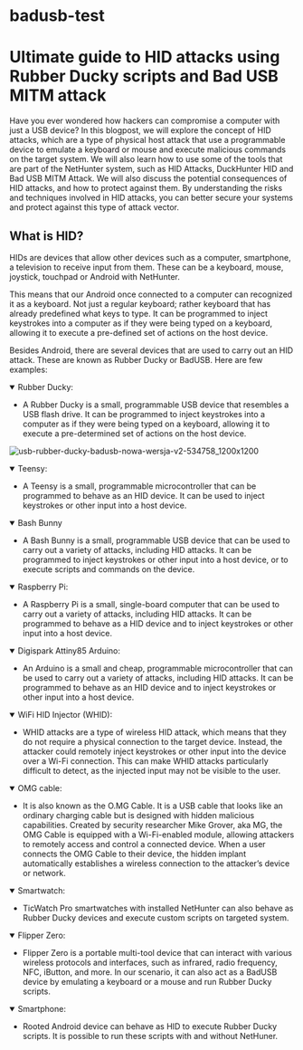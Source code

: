 # badusb-test

# Ultimate guide to HID attacks using Rubber Ducky scripts and Bad USB MITM attack

Have you ever wondered how hackers can compromise a computer with just a USB device? In this blogpost, we will explore the concept of HID attacks, which are a type of physical host attack that use a programmable device to emulate a keyboard or mouse and execute malicious commands on the target system. We will also learn how to use some of the tools that are part of the NetHunter system, such as HID Attacks, DuckHunter HID and Bad USB MITM Attack. We will also discuss the potential consequences of HID attacks, and how to protect against them. By understanding the risks and techniques involved in HID attacks, you can better secure your systems and protect against this type of attack vector.


## What is HID?

HIDs are devices that allow other devices such as a computer, smartphone, a television to receive input from them. These can be a keyboard, mouse, joystick, touchpad or Android with NetHunter.

This means that our Android once connected to a computer can recognized it as a keyboard. Not just a regular keyboard; rather keyboard that has already predefined what keys to type. It can be programmed to inject keystrokes into a computer as if they were being typed on a keyboard, allowing it to execute a pre-defined set of actions on the host device.

Besides Android, there are several devices that are used to carry out an HID attack. These are known as Rubber Ducky or BadUSB. Here are few examples:


<details open>
    <summary>Rubber Ducky:</summary>
    <ul>
        <li>A Rubber Ducky is a small, programmable USB device that resembles a USB flash drive. It can be programmed to inject keystrokes into a computer as if they were being typed on a keyboard, allowing it to execute a pre-determined set of actions on the host device.</li>
    </ul>
 </details>
 
![usb-rubber-ducky-badusb-nowa-wersja-v2-534758_1200x1200](https://github.com/MMVonnSeek/badusb-test/assets/89359847/c0769d0a-8897-4578-a458-995272d3ce48)

<details open>
    <summary>Teensy:</summary>
    <ul>
        <li>A Teensy is a small, programmable microcontroller that can be programmed to behave as an HID device. It can be used to inject keystrokes or other input into a host device.</li>
    </ul>
 </details>


 <details open>
    <summary>Bash Bunny</summary>
    <ul>
        <li>A Bash Bunny is a small, programmable USB device that can be used to carry out a variety of attacks, including HID attacks. It can be programmed to inject keystrokes or other input into a host device, or to execute scripts and commands on the device.</li>
    </ul>
 </details>



 <details open>
    <summary>Raspberry Pi:</summary>
    <ul>
        <li> A Raspberry Pi is a small, single-board computer that can be used to carry out a variety of attacks, including HID attacks. It can be programmed to behave as a HID device and to inject keystrokes or other input into a host device.</li>
    </ul>
 </details>



 <details open>
    <summary>Digispark Attiny85 Arduino:</summary>
    <ul>
        <li>An Arduino is a small and cheap, programmable microcontroller that can be used to carry out a variety of attacks, including HID attacks. It can be programmed to behave as an HID device and to inject keystrokes or other input into a host device.</li>
    </ul>
 </details>



 <details open>
    <summary>WiFi HID Injector (WHID):</summary>
    <ul>
        <li>WHID attacks are a type of wireless HID attack, which means that they do not require a physical connection to the target device. Instead, the attacker could remotely inject keystrokes or other input into the device over a Wi-Fi connection. This can make WHID attacks particularly difficult to detect, as the injected input may not be visible to the user.</li>
    </ul>
 </details>



 <details open>
    <summary>OMG cable:</summary>
    <ul>
        <li>It is also known as the O.MG Cable. It is a USB cable that looks like an ordinary charging cable but is designed with hidden malicious capabilities. Created by security researcher Mike Grover, aka MG, the OMG Cable is equipped with a Wi-Fi-enabled module, allowing attackers to remotely access and control a connected device. When a user connects the OMG Cable to their device, the hidden implant automatically establishes a wireless connection to the attacker’s device or network.</li>
    </ul>
 </details>



 <details open>
    <summary>Smartwatch:</summary>
    <ul>
        <li>TicWatch Pro smartwatches with installed NetHunter can also behave as Rubber Ducky devices and execute custom scripts on targeted system.</li>
    </ul>
 </details>



  <details open>
    <summary>Flipper Zero:</summary>
    <ul>
        <li>Flipper Zero is a portable multi-tool device that can interact with various wireless protocols and interfaces, such as infrared, radio frequency, NFC, iButton, and more. In our scenario, it can also act as a BadUSB device by emulating a keyboard or a mouse and run Rubber Ducky scripts.</li>
    </ul>
 </details>



 <details open>
    <summary>Smartphone:</summary>
    <ul>
        <li>Rooted Android device can behave as HID to execute Rubber Ducky scripts. It is possible to run these scripts with and without NetHuner.</li>
    </ul>
 </details>
